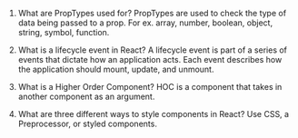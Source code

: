 1.  What are PropTypes used for?
    PropTypes are used to check the type of data being passed to a prop. For ex. array, number, boolean, object, string, symbol, function.

1.  What is a lifecycle event in React?
    A lifecycle event is part of a series of events that dictate how an application acts. Each event describes how the application should mount, update, and unmount.

1.  What is a Higher Order Component?
    HOC is a component that takes in another component as an argument.

1.  What are three different ways to style components in React?
    Use CSS, a Preprocessor, or styled components.
